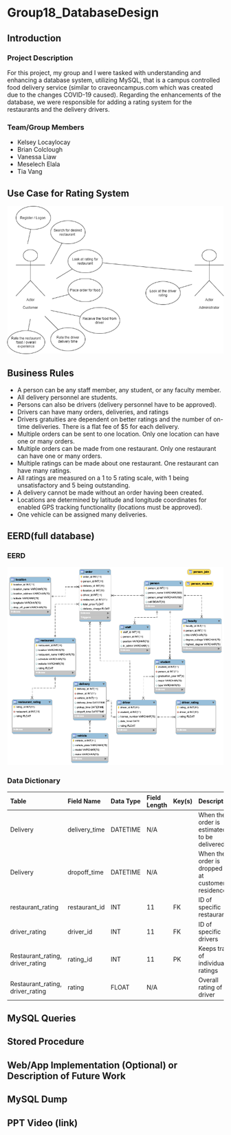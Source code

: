 # Group18_DatabaseDesign
## Introduction
### Project Description
For this project, my group and I were tasked with understanding and enhancing a database system, utilizing MySQL, that is a campus controlled food delivery service (similar to craveoncampus.com which was created due to the changes COVID-19 caused). Regarding the enhancements of the database, we were responsible for adding a rating system for the restaurants and the delivery drivers.
### Team/Group Members
- Kelsey Locaylocay
- Brian Colclough
- Vanessa Liaw
- Meselech Elala
- Tia Vang
## Use Case for Rating System
![](images/Use%20Case.png)
## Business Rules
- A person can be any staff member, any student, or any faculty member.
- All delivery personnel are students.
- Persons can also be drivers (delivery personnel have to be approved).
- Drivers can have many orders, deliveries, and ratings
- Drivers gratuities are dependent on better ratings and the number of on-time deliveries. There is a flat fee of $5 for each delivery. 
- Multiple orders can be sent to one location. Only one location can have one or many orders.
- Multiple orders can be made from one restaurant. Only one restaurant can have one or many orders.
- Multiple ratings can be made about one restaurant. One restaurant can have many ratings.
- All ratings are measured on a 1 to 5 rating scale, with 1 being unsatisfactory and 5 being outstanding.
- A delivery cannot be made without an order having been created.
- Locations are determined by latitude and longitude coordinates for enabled GPS tracking functionality (locations must be approved).
- One vehicle can be assigned many deliveries. 
## EERD(full database)
### EERD
![](images/EERD.png)
### Data Dictionary
|Table|Field Name|Data Type|Field Length|Key(s)|Description|
|:----------|:---------|:----------|:---------|:----------|:---------|
|Delivery|delivery_time|DATETIME|N/A||When the order is estimated to be delivered|
|Delivery|dropoff_time|DATETIME|N/A||When the order is dropped off at customer's residence|
|restaurant_rating|restaurant_id|INT|11|FK|ID of specific restaurants|
|driver_rating|driver_id|INT|11|FK|ID of specific drivers|
|Restaurant_rating, driver_rating|rating_id|INT|11|PK|Keeps track of individual ratings|
|Restaurant_rating, driver_rating|rating|FLOAT|N/A||Overall rating of a driver|
## MySQL Queries
## Stored Procedure
## Web/App Implementation (Optional) or Description of Future Work
## MySQL Dump
## PPT Video (link)
